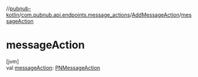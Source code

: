 //[pubnub-kotlin](../../../index.md)/[com.pubnub.api.endpoints.message_actions](../index.md)/[AddMessageAction](index.md)/[messageAction](message-action.md)

# messageAction

[jvm]\
val [messageAction](message-action.md): [PNMessageAction](../../com.pubnub.api.models.consumer.message_actions/-p-n-message-action/index.md)
